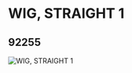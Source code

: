 # WIG, STRAIGHT 1
## 92255
![WIG, STRAIGHT 1](https://lc-www-live-s.legocdn.com/media/bricks/5/2/4596240.jpg)